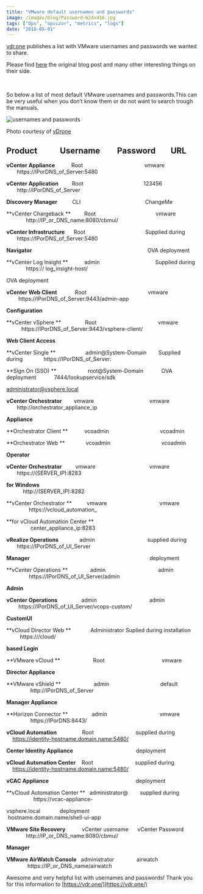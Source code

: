 ```yaml
---
title: "VMware default usernames and passwords"
image: /images/blog/Password-624x416.jpg
tags: ["Ops", "opvizor", "metrics", "logs"]
date: "2018-05-01"
---
```


[vdr.one](https://twitter.com/LaurensvanDuijn) publishes a list with VMware usernames and passwords we wanted to share.

Please find [here](https://vdr.one/vmware-default-user-passwords/) the original blog post and many other interesting things on their side.

 

So below a list of most default VMware usernames and passwords.This can be very useful when you don’t know them or do not want to search trough the manuals.

![usernames and passwords](/images/blog/Password-624x416.jpg)

Photo courtesy of [vDrone](https://vdr.one/vmware-default-user-passwords/)

## Product            Username         Password        URL

**vCenter Appliance**           Root                                         vmware                             https://IPorDNS\_of\_Server:5480

**vCenter Application**         Root                                        123456                               http://IPorDNS\_of\_Server

**Discovery Manager**          CLI                                           ChangeMe

**vCenter Chargeback **         Root                                        vmware                             http://IP\_or\_DNS\_name:8080/cbmui/

**vCenter Infrastructure**      Root                                        Supplied during               https://IPorDNS\_of\_Server:5480

**Navigator**                                                                             OVA deployment

**vCenter Log Insight **           admin                                     Supplied during               https:// log\_insight-host/

OVA deployment

**vCenter Web Client**            Root                                         vmware                            https://IPorDNS\_of\_Server:9443/admin-app

**Configuration**

**vCenter vSphere **                Root                                         vmware                        https://IPorDNS\_of\_Server:9443/vsphere-client/

**Web Client Access**

**vCenter Single **                    admin@System-Domain        Supplied during              https://IPorDNS\_of\_Server:

**Sign On (SSO) **                     root@System-Domain            OVA deployment            7444/lookupservice/sdk

administrator@vsphere.local

**vCenter Orchestrator**        vmware                                     vmware                           http://orchestrator\_appliance\_ip

**Appliance**

**Orchestrator Client **           vcoadmin                                  vcoadmin

**Orchestrator Web **              vcoadmin                                  vcoadmin

**Operator**

**vCenter Orchestrator**         vmware                                    vmware                           https://(SERVER\_IP):8283

**for Windows**                                                                                                                     http://(SERVER\_IP):8282

**vCenter Orchestrator **          vmware                                   vmware                           https://vcloud\_automation\_

**for vCloud Automation Center **                                                                                     center\_appliance\_ip:8283

**vRealize Operations**              admin                                   supplied during               https://IPorDNS\_of\_UI\_Server

**Manager**                                                                                deployment

**vCenter Operations **               admin                                   admin                               https://IPorDNS\_of\_UI\_Server/admin

**Admin**

**vCenter Operations**                admin                                   admin                              https://IPorDNS\_of\_UI\_Server/vcops-custom/

**CustomUI**

**vCloud Director Web **             Administrator Suplied during installation               https://<ip-address>/cloud/

**based Login**

**VMware vCloud **                      Root                                      vmware

**Director Appliance**

**VMware vShield **                      admin                                  default                              http://IPorDNS\_of\_Server

**Manager Appliance**

**Horizon Connector **                admin                                   vmware                            https://IPorDNS:8443/

**vCloud Automation**                 Root                            supplied during                    https://identity-hostname.domain.name:5480/

**Center Identity Appliance**                                          deployment

**vCloud Automation Center**    Root                            supplied during                    https://identity-hostname.domain.name:5480/

 **vCAC Appliance**                                                          deployment

**vCloud Automation Center **   administrator@        supplied during                              https://vcac-appliance-

vsphere.local             deployment                                   hostname.domain.name/shell-ui-app

**VMware Site Recovery**           vCenter username      vCenter Password                       http://IP\_or\_DNS\_name:8080/cbmui/

**Manager**

**VMware AirWatch Console**   administrator               airwatch                                        https://IP\_or\_DNS\_name/airwatch

Awesome and very helpful list with usernames and passwords! Thank you for this information to [https://vdr.one/](https://vdr.one/)
